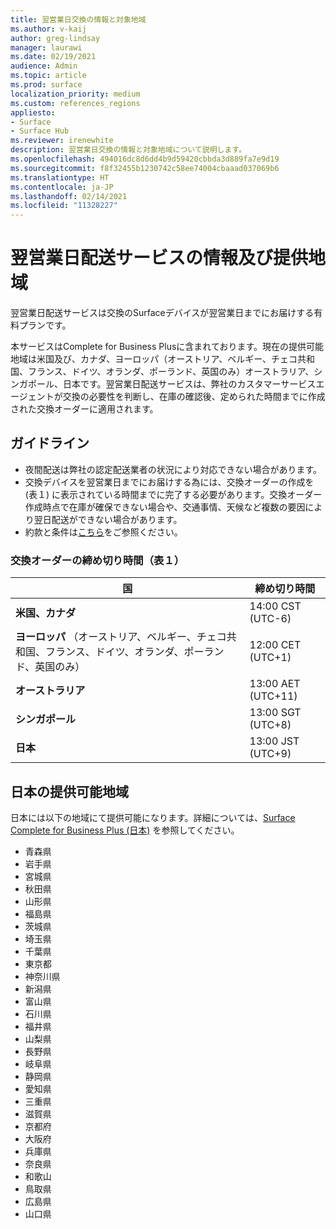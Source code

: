 ```yaml
---
title: 翌営業日交換の情報と対象地域
ms.author: v-kaij
author: greg-lindsay
manager: laurawi
ms.date: 02/19/2021
audience: Admin
ms.topic: article
ms.prod: surface
localization_priority: medium
ms.custom: references_regions
appliesto:
- Surface
- Surface Hub
ms.reviewer: irenewhite
description: 翌営業日交換の情報と対象地域について説明します。
ms.openlocfilehash: 494016dc8d6dd4b9d59420cbbda3d889fa7e9d19
ms.sourcegitcommit: f8f32455b1230742c58ee74004cbaaad037069b6
ms.translationtype: HT
ms.contentlocale: ja-JP
ms.lasthandoff: 02/14/2021
ms.locfileid: "11328227"
---
```

# 翌営業日配送サービスの情報及び提供地域 

翌営業日配送サービスは交換のSurfaceデバイスが翌営業日までにお届けする有料プランです。 

本サービスはComplete for Business Plusに含まれております。現在の提供可能地域は米国及び、カナダ、ヨーロッパ（オーストリア、ベルギー、チェコ共和国、フランス、ドイツ、オランダ、ポーランド、英国のみ）オーストラリア、シンガポール、日本です。翌営業日配送サービスは、弊社のカスタマーサービスエージェントが交換の必要性を判断し、在庫の確認後、定められた時間までに作成された交換オーダーに適用されます。

## ガイドライン

- 夜間配送は弊社の認定配送業者の状況により対応できない場合があります。
- 交換デバイスを翌営業日までにお届けする為には、交換オーダーの作成を (表１) に表示されている時間までに完了する必要があります。交換オーダー作成時点で在庫が確保できない場合や、交通事情、天候など複数の要因により翌日配送ができない場合があります。
- 約款と条件は[こちら](https://support.microsoft.com/topic/warranties-extended-service-plans-and-terms-conditions-for-your-device-eedf7a23-84a7-1a47-480b-0e10503eedf5)をご参照ください。

### 交換オーダーの締め切り時間（表１）

| 国                                                                                                    | 締め切り時間 |
| -------------------------------------------------------------------------------------------------------------- | --------------- |
| **米国、カナダ**                                                                                     | 14:00 CST    (UTC-6)      |
| **ヨーロッパ** （オーストリア、ベルギー、チェコ共和国、フランス、ドイツ、オランダ、ポーランド、英国のみ） | 12:00 CET   (UTC+1)     |
| **オーストラリア**                                                                                                  | 13:00 AET   (UTC+11)    |
| **シンガポール**                                                                                                  | 13:00 SGT    (UTC+8)   |
| **日本**                                                                                                      | 13:00 JST    (UTC+9)   |


##  日本の提供可能地域 

日本には以下の地域にて提供可能になります。詳細については、[Surface Complete for Business Plus (日本)](https://cdn.techcommunity.microsoft.com/assets/Surface/jp-next-day-replace-surface.pdf) を参照してください。

- 青森県
- 岩手県
- 宮城県
- 秋田県
- 山形県
- 福島県
- 茨城県
- 埼玉県
- 千葉県
- 東京都 
- 神奈川県
- 新潟県
- 富山県
- 石川県
- 福井県
- 山梨県
- 長野県
- 岐阜県
- 静岡県
- 愛知県
- 三重県
- 滋賀県
- 京都府
- 大阪府 
- 兵庫県
- 奈良県
- 和歌山
- 鳥取県
- 広島県
- 山口県

